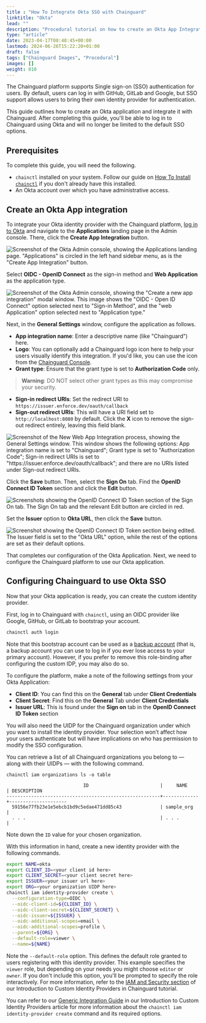 ```yaml
---
title : "How To Integrate Okta SSO with Chainguard"
linktitle: "Okta"
lead: ""
description: "Procedural tutorial on how to create an Okta App Integration"
type: "article"
date: 2023-04-17T08:48:45+00:00
lastmod: 2024-06-26T15:22:20+01:00
draft: false
tags: ["Chainguard Images", "Procedural"]
images: []
weight: 010
---
```


The Chainguard platform supports Single sign-on (SSO) authentication for users. By default, users can log in with GitHub, GitLab and Google, but SSO support allows users to bring their own identity provider for authentication.

This guide outlines how to create an Okta application and integrate it with Chainguard. After completing this guide, you'll be able to log in to Chainguard using Okta and will no longer be limited to the default SSO options.


## Prerequisites

To complete this guide, you will need the following.

* `chainctl` installed on your system. Follow our guide on [How To Install `chainctl`](/chainguard/administration/how-to-install-chainctl/) if you don't already have this installed.
* An Okta account over which you have administrative access.


## Create an Okta App integration

To integrate your Okta identity provider with the Chainguard platform, [log in to Okta](https://www.okta.com/login/) and navigate to the **Applications** landing page in the Admin console. There, click the **Create App Integration** button.

![Screenshot of the Okta Admin console, showing the Applications landing page. "Applications" is circled in the left hand sidebar menu, as is the "Create App Integration" button.](okta-1.png)

Select **OIDC - OpenID Connect** as the sign-in method and **Web Application** as the application type.

![Screenshot of the Okta Admin console, showing the "Create a new app integration" modal window. This image shows the "OIDC - Open ID Connect" option selected next to "Sign-in Method", and the "web Application" option selected next to "Application type."](okta_2_create_buttons.png)

Next, in the **General Settings** window, configure the application as follows.

* **App integration name**: Enter a descriptive name (like "Chainguard") here.
* **Logo**: You can optionally add a Chainguard logo icon here to help your users visually identify this integration. If you'd like, you can use the icon from the [Chainguard Console](https://console.enforce.dev/logo512.png).
* **Grant type**: Ensure that the grant type is set to **Authorization Code** only.

> **Warning**: DO NOT select other grant types as this may compromise your security.

* **Sign-in redirect URIs**: Set the redirect URI to `https://issuer.enforce.dev/oauth/callback`
* **Sign-out redirect URIs**: This will have a URI field set to `http://localhost:8080` by default. Click the **X** icon to remove the sign-out redirect entirely, leaving this field blank.

![Screenshot of the New Web App Integration process, showing the General Settings window. This window shows the following options: App integration name is set to "Chainguard"; Grant type is set to "Authorization Code"; Sign-in redirect URIs is set to "https://issuer.enforce.dev/oauth/callback"; and there are no URIs listed under Sign-out redirect URIs.](okta_3_new-web-app-int.png)

Click the **Save** button. Then, select the **Sign On** tab. Find the **OpenID Connect ID Token** section and click the **Edit** button.

![Screenshots showing the OpenID Connect ID Token section of the Sign On tab. The Sign On tab and the relevant Edit button are circled in red.](okta-4-5.png)

Set the **Issuer** option to **Okta URL**, then click the **Save** button.

![Screenshot showing the OpenID Connect ID Token section being edited. The Issuer field is set to the "Okta URL" option, while the rest of the options are set as their default options.](okta_6_open_id_connect-2.png)

That completes our configuration of the Okta Application. Next, we need to configure the Chainguard platform to use our Okta application.


## Configuring Chainguard to use Okta SSO

Now that your Okta application is ready, you can create the custom identity provider.

First, log in to Chainguard with `chainctl`, using an OIDC provider like Google, GitHub, or GitLab to bootstrap your account.

```sh
chainctl auth login
```

Note that this bootstrap account can be used as a [backup account](/chainguard/administration/custom-idps/custom-idps/#backup-accounts) (that is, a backup account you can use to log in if you ever lose access to your primary account). However, if you prefer to remove this role-binding after configuring the custom IDP, you may also do so.

To configure the platform, make a note of the following settings from your Okta Application:

* **Client ID**: You can find this on the **General** tab under **Client Credentials**
* **Client Secret**: Find this on the **General** Tab under **Client Credentials**
* **Issuer URL**: This is found under the **Sign on** tab in the **OpenID Connect ID Token** section

You will also need the UIDP for the Chainguard organization under which you want to install the identity provider.  Your selection won’t affect how your users authenticate but will have implications on who has permission to modify the SSO configuration.

You can retrieve a list of all Chainguard organizations you belong to — along with their UIDPs — with the following command.

```shell
chainctl iam organizations ls -o table
```
```output
                         	ID                         	|  	  NAME    |	DESCRIPTION
--------------------------------------------------------+-------------+---------------------
  59156e77fb23e1e5ebcb1bd9c5edae471dd85c43              | sample_org  |
  . . .                                                 | . . .       |
```

Note down the `ID` value for your chosen organization.

With this information in hand, create a new identity provider with the following commands.

```sh
export NAME=okta
export CLIENT_ID=<your client id here>
export CLIENT_SECRET=<your client secret here>
export ISSUER=<your issuer url here>
export ORG=<your organization UIDP here>
chainctl iam identity-provider create \
  --configuration-type=OIDC \
  --oidc-client-id=${CLIENT_ID} \
  --oidc-client-secret=${CLIENT_SECRET} \
  --oidc-issuer=${ISSUER} \
  --oidc-additional-scopes=email \
  --oidc-additional-scopes=profile \
  --parent=${ORG} \
  --default-role=viewer \
  --name=${NAME}
```

Note the `--default-role` option. This defines the default role granted to users registering with this identity provider. This example specifies the `viewer` role, but depending on your needs you might choose `editor` or `owner`. If you don't include this option, you'll be prompted to specify the role interactively. For more information, refer to the [IAM and Security section](/chainguard/administration/custom-idps/custom-idps/#iam-and-security) of our Introduction to Custom Identity Providers in Chainguard tutorial.

You can refer to our [Generic Integration Guide](/chainguard/administration/custom-idps/custom-idps/#generic-integration-guide) in our Introduction to Custom Identity Providers article for more information about the `chainctl iam identity-provider create` command and its required options.
